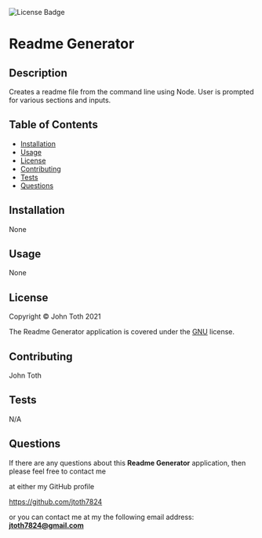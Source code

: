 ![License Badge](https://img.shields.io/badge/license-BSD-green)

# Readme Generator

## Description

Creates a readme file from the command line using Node.  User is prompted for various sections and inputs.

## Table of Contents

* [Installation](#installation)
* [Usage](#usage)
* [License](#license)
* [Contributing](#contributing)
* [Tests](#tests)
* [Questions](#questions)


## Installation
None

## Usage
None

## License
Copyright &copy; John Toth 2021

The Readme Generator application is covered under the [GNU](https://www.gnu.org/licenses/gpl-3.0.en.html) license.

## Contributing
John Toth

## Tests
N/A

## Questions
If there are any questions about this **Readme Generator** application, then please feel free to contact me
<div>at either my GitHub profile</div>

https://github.com/jtoth7824

or you can contact me at my the following email address:  **jtoth7824@gmail.com**
